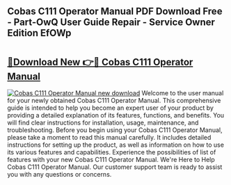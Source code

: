 ## Cobas C111 Operator Manual PDF Download Free - Part-OwQ User Guide Repair - Service Owner Edition EfOWp

# <h2><a href="http://cf1198.oget.top/?id=Cobas+C111+Operator+Manual">🔗Download New 👉🔴 Cobas C111 Operator Manual</a></h2>

[![Cobas C111 Operator Manual new download](https://i.imgur.com/5g1atiW.png)](http://cf1198.oget.top/?id=Cobas+C111+Operator+Manual)
Welcome to the user manual for your newly obtained Cobas C111 Operator Manual. This comprehensive guide is intended to help you become an expert user of your product by providing a detailed explanation of its features, functions, and benefits. You will find clear instructions for installation, usage, maintenance, and troubleshooting. Before you begin using your Cobas C111 Operator Manual, please take a moment to read this manual carefully. It includes detailed instructions for setting up the product, as well as information on how to use its various features and capabilities. Experience the possibilities of list of features with your new Cobas C111 Operator Manual. We're Here to Help Cobas C111 Operator Manual. Our customer support team is ready to assist you with any questions or concerns.
